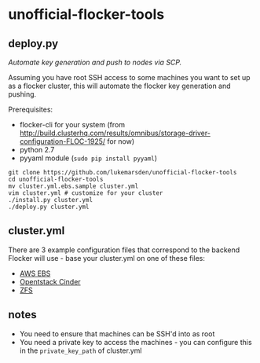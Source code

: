 # unofficial-flocker-tools

## deploy.py

*Automate key generation and push to nodes via SCP.*

Assuming you have root SSH access to some machines you want to set up as a flocker cluster, this will automate the flocker key generation and pushing.

Prerequisites:

* flocker-cli for your system (from http://build.clusterhq.com/results/omnibus/storage-driver-configuration-FLOC-1925/ for now)
* python 2.7
* pyyaml module (`sudo pip install pyyaml`)

```
git clone https://github.com/lukemarsden/unofficial-flocker-tools
cd unofficial-flocker-tools
mv cluster.yml.ebs.sample cluster.yml
vim cluster.yml # customize for your cluster
./install.py cluster.yml
./deploy.py cluster.yml
```

## cluster.yml

There are 3 example configuration files that correspond to the backend Flocker will use - base your cluster.yml on one of these files:

 * [AWS EBS](cluster.yml.ebs.sample)
 * [Opentstack Cinder](cluster.yml.openstack.sample)
 * [ZFS](cluster.yml.zfs.sample)

## notes

 * You need to ensure that machines can be SSH'd into as root
 * You need a private key to access the machines - you can configure this in the `private_key_path` of cluster.yml


